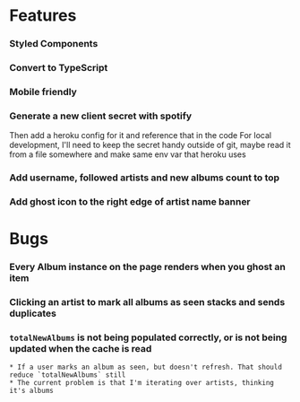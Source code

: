 # Features

### Styled Components

### Convert to TypeScript

### Mobile friendly

### Generate a new client secret with spotify
Then add a heroku config for it and reference that in the code
For local development, I'll need to keep the secret handy outside of git, maybe read it from a file somewhere and make same env var that heroku uses

### Add username, followed artists and new albums count to top

### Add ghost icon to the right edge of artist name banner


# Bugs

### Every Album instance on the page renders when you ghost an item

### Clicking an artist to mark all albums as seen stacks and sends duplicates

### `totalNewAlbums` is not being populated correctly, or is not being updated when the cache is read
    * If a user marks an album as seen, but doesn't refresh. That should reduce `totalNewAlbums` still
    * The current problem is that I'm iterating over artists, thinking it's albums
